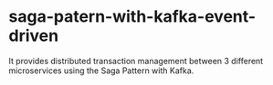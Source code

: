 # saga-patern-with-kafka-event-driven
It provides distributed transaction management between 3 different microservices using the Saga Pattern with Kafka.

